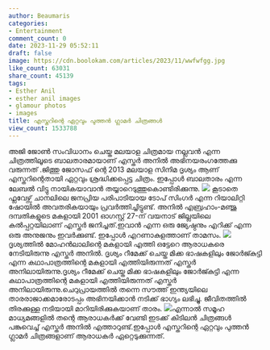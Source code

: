 ```yaml
---
author: Beaumaris
categories:
- Entertainment
comment_count: 0
date: 2023-11-29 05:52:11
draft: false
image: https://cdn.boolokam.com/articles/2023/11/wwfwfgg.jpg
like_count: 63031
share_count: 45139
tags:
- Esther Anil
- esther anil images
- glamour photos
- images
title: എസ്തറിന്റെ ഏറ്റവും പുത്തൻ ഗ്ലാമർ ചിത്രങ്ങൾ
view_count: 1533788
---
```


അജി ജോൺ സംവിധാനം ചെയ്ത മലയാള ചിത്രമായ നല്ലവൻ എന്ന ചിത്രത്തിലൂടെ ബാലതാരമായാണ് എസ്തർ അനിൽ അഭിനയരംഗത്തേക്കു വരുന്നത് .ജിത്തു ജോസഫ് ന്റെ 2013 മലയാള സിനിമ ദൃശ്യം ആണ് എസ്തറിന്റെതായി ഏറ്റവും ശ്രദ്ധിക്കപ്പെട്ട ചിത്രം. ഇപ്പോൾ ബാലതാരം എന്ന ലേബൽ വിട്ടു നായികയാവാൻ തയ്യാറെടുത്തുകൊണ്ടിരിക്കുന്നു. ![](https://cdn.boolokam.com/articles/2023/11/wwfwfgg.jpg) കൂടാതെ ഫ്ലവേഴ്സ് ചാനലിലെ ജനപ്രിയ പരിപാടിയായ ടോപ് സിംഗർ എന്ന റിയാലിറ്റി ഷോയിൽ അവതരികയായും പ്രവർത്തിച്ചിട്ടുണ്ട്. അനിൽ എബ്രഹാം-മഞ്ജു ദമ്പതികളുടെ മകളായി 2001 ഓഗസ്റ്റ് 27-ന് വയനാട് ജില്ലയിലെ കൽപ്പറ്റയിലാണ് എസ്തർ ജനിച്ചത്.ഇവാൻ എന്ന ഒരു ജ്യേഷ്ഠനും എറിക്ക് എന്ന ഒരു അനുജനും ഇവർക്കുണ്ട്. ഇപ്പോൾ എറണാകുളത്താണ് താമസം. ![](https://cdn.boolokam.com/articles/2023/11/wffwfwwf-1.jpg)ദൃശ്യത്തിൽ മോഹൻലാലിന്റെ മകളായി എത്തി ഒട്ടേറെ ആരാധകരെ നേടിയിരുന്നു എസ്തർ അനിൽ. ദൃശ്യം റീമേക്ക് ചെയ്ത മിക്ക ഭാഷകളിലും ജോർജ്കുട്ടി എന്ന കഥാപാത്രത്തിന്റെ മകളായി എത്തിയിരുന്നത് എസ്തർ അനിലായിരുന്നു.ദൃശ്യം റീമേക്ക് ചെയ്ത മിക്ക ഭാഷകളിലും ജോർജ്കുട്ടി എന്ന കഥാപാത്രത്തിന്റെ മകളായി എത്തിയിരുന്നത് എസ്തർ അനിലായിരുന്നു.ചെറുപ്രായത്തിൽ തന്നെ സൗത്ത് ഇന്ത്യയിലെ താരരാജാക്കമാരോടപ്പം അഭിനയിക്കാൻ നടിക്ക് ഭാഗ്യം ലഭിച്ചു. ജീവിതത്തിൽ തിരക്കുള്ള നടിയായി മാറിയിരിക്കുകയാണ് താരം. ![](https://cdn.boolokam.com/articles/2023/11/wwfwfwffff.jpg)എന്നാൽ സമൂഹ മാധ്യമങ്ങളിൽ തന്റെ ആരാധകർക്ക് വേണ്ടി ഇടക്ക് കിടിലൻ ചിത്രങ്ങൾ പങ്കുവെച്ച് എസ്തർ അനിൽ എത്താറുണ്ട്.ഇപ്പോൾ എസ്തറിന്റെ ഏറ്റവും പുത്തൻ ഗ്ലാമർ ചിത്രങ്ങളാണ് ആരാധകർ ഏറ്റെടുക്കുന്നത്.